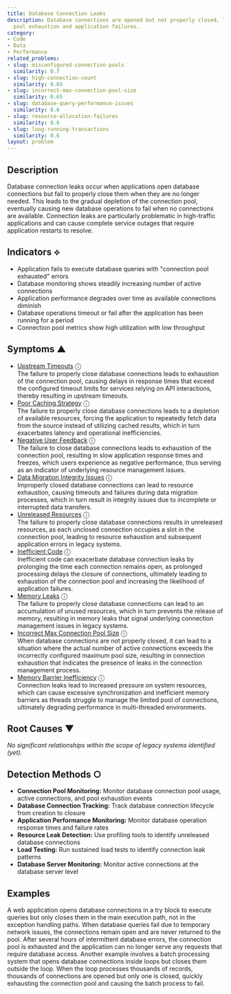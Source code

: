 ```yaml
---
title: Database Connection Leaks
description: Database connections are opened but not properly closed, leading to connection
  pool exhaustion and application failures.
category:
- Code
- Data
- Performance
related_problems:
- slug: misconfigured-connection-pools
  similarity: 0.7
- slug: high-connection-count
  similarity: 0.65
- slug: incorrect-max-connection-pool-size
  similarity: 0.65
- slug: database-query-performance-issues
  similarity: 0.6
- slug: resource-allocation-failures
  similarity: 0.6
- slug: long-running-transactions
  similarity: 0.6
layout: problem
---
```


## Description

Database connection leaks occur when applications open database connections but fail to properly close them when they are no longer needed. This leads to the gradual depletion of the connection pool, eventually causing new database operations to fail when no connections are available. Connection leaks are particularly problematic in high-traffic applications and can cause complete service outages that require application restarts to resolve.


## Indicators ⟡

- Application fails to execute database queries with "connection pool exhausted" errors
- Database monitoring shows steadily increasing number of active connections
- Application performance degrades over time as available connections diminish
- Database operations timeout or fail after the application has been running for a period
- Connection pool metrics show high utilization with low throughput


## Symptoms ▲

- [Upstream Timeouts](upstream-timeouts.md) <span class="info-tooltip" title="Confidence: 0.638, Strength: 0.830">ⓘ</span>
<br/>  The failure to properly close database connections leads to exhaustion of the connection pool, causing delays in response times that exceed the configured timeout limits for services relying on API interactions, thereby resulting in upstream timeouts.
- [Poor Caching Strategy](poor-caching-strategy.md) <span class="info-tooltip" title="Confidence: 0.468, Strength: 0.799">ⓘ</span>
<br/>  The failure to properly close database connections leads to a depletion of available resources, forcing the application to repeatedly fetch data from the source instead of utilizing cached results, which in turn exacerbates latency and operational inefficiencies.
- [Negative User Feedback](negative-user-feedback.md) <span class="info-tooltip" title="Confidence: 0.406, Strength: 0.830">ⓘ</span>
<br/>  The failure to close database connections leads to exhaustion of the connection pool, resulting in slow application response times and freezes, which users experience as negative performance, thus serving as an indicator of underlying resource management issues.
- [Data Migration Integrity Issues](data-migration-integrity-issues.md) <span class="info-tooltip" title="Confidence: 0.401, Strength: 0.852">ⓘ</span>
<br/>  Improperly closed database connections can lead to resource exhaustion, causing timeouts and failures during data migration processes, which in turn result in integrity issues due to incomplete or interrupted data transfers.
- [Unreleased Resources](unreleased-resources.md) <span class="info-tooltip" title="Confidence: 0.388, Strength: 0.770">ⓘ</span>
<br/>  The failure to properly close database connections results in unreleased resources, as each unclosed connection occupies a slot in the connection pool, leading to resource exhaustion and subsequent application errors in legacy systems.
- [Inefficient Code](inefficient-code.md) <span class="info-tooltip" title="Confidence: 0.339, Strength: 0.813">ⓘ</span>
<br/>  Inefficient code can exacerbate database connection leaks by prolonging the time each connection remains open, as prolonged processing delays the closure of connections, ultimately leading to exhaustion of the connection pool and increasing the likelihood of application failures.
- [Memory Leaks](memory-leaks.md) <span class="info-tooltip" title="Confidence: 0.326, Strength: 0.831">ⓘ</span>
<br/>  The failure to properly close database connections can lead to an accumulation of unused resources, which in turn prevents the release of memory, resulting in memory leaks that signal underlying connection management issues in legacy systems.
- [Incorrect Max Connection Pool Size](incorrect-max-connection-pool-size.md) <span class="info-tooltip" title="Confidence: 0.323, Strength: 0.829">ⓘ</span>
<br/>  When database connections are not properly closed, it can lead to a situation where the actual number of active connections exceeds the incorrectly configured maximum pool size, resulting in connection exhaustion that indicates the presence of leaks in the connection management process.
- [Memory Barrier Inefficiency](memory-barrier-inefficiency.md) <span class="info-tooltip" title="Confidence: 0.312, Strength: 0.860">ⓘ</span>
<br/>  Connection leaks lead to increased pressure on system resources, which can cause excessive synchronization and inefficient memory barriers as threads struggle to manage the limited pool of connections, ultimately degrading performance in multi-threaded environments.

## Root Causes ▼

*No significant relationships within the scope of legacy systems identified (yet).*

## Detection Methods ○

- **Connection Pool Monitoring:** Monitor database connection pool usage, active connections, and pool exhaustion events
- **Database Connection Tracking:** Track database connection lifecycle from creation to closure
- **Application Performance Monitoring:** Monitor database operation response times and failure rates
- **Resource Leak Detection:** Use profiling tools to identify unreleased database connections
- **Load Testing:** Run sustained load tests to identify connection leak patterns
- **Database Server Monitoring:** Monitor active connections at the database server level


## Examples

A web application opens database connections in a try block to execute queries but only closes them in the main execution path, not in the exception handling paths. When database queries fail due to temporary network issues, the connections remain open and are never returned to the pool. After several hours of intermittent database errors, the connection pool is exhausted and the application can no longer serve any requests that require database access. Another example involves a batch processing system that opens database connections inside loops but closes them outside the loop. When the loop processes thousands of records, thousands of connections are opened but only one is closed, quickly exhausting the connection pool and causing the batch process to fail.
